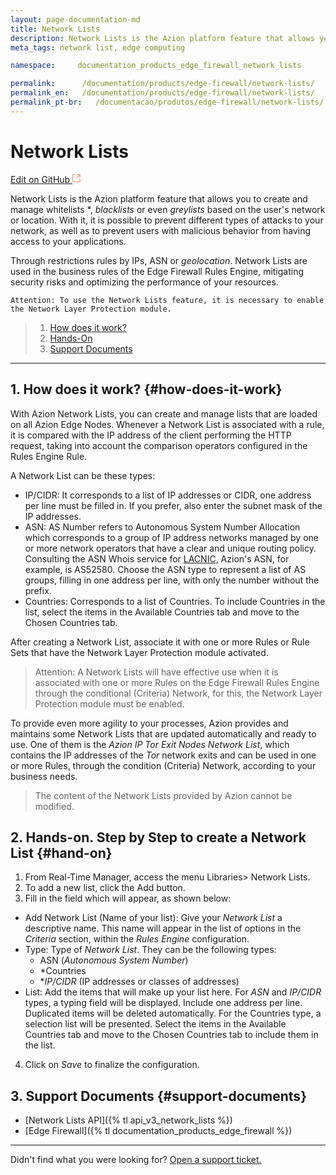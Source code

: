 ```yaml
---
layout: page-documentation-md
title: Network Lists
description: Network Lists is the Azion platform feature that allows you to create and manage whitelists
meta_tags: network list, edge computing

namespace:     documentation_products_edge_firewall_network_lists

permalink:      /documentation/products/edge-firewall/network-lists/
permalink_en:   /documentation/products/edge-firewall/network-lists/
permalink_pt-br:   /documentacao/produtos/edge-firewall/network-lists/
---
```

# Network **Lists**

[Edit on GitHub <svg width="14" height="14" xmlns="http://www.w3.org/2000/svg"><g fill="none" stroke="#F3652B"><path d="M4.81.71H.672v11.43H12.1V8.001" stroke-width=".8"/><path d="M6.87.786h5.155V5.94M6.31 6.5L12.026.786"/></g></svg>](https://github.com/aziontech/docs_en/edit/master/edge-firewall/network-lists/index.md)

Network Lists is the Azion platform feature that allows you to create and manage whitelists *, *blacklists* or even *greylists* based on the user's network or location. With it, it is possible to prevent different types of attacks to your network, as well as to prevent users with malicious behavior from having access to your applications.

Through restrictions rules by IPs, ASN or *geolocation*. Network Lists are used in the business rules of the Edge Firewall Rules Engine, mitigating security risks and optimizing the performance of your resources.

~~~
Attention: To use the Network Lists feature, it is necessary to enable the Network Layer Protection module.
~~~

> 1. [How does it work?](#how-does-it-work)
> 2. [Hands-On](#hands-on)
> 3. [Support Documents](#support-documents)

---

## 1. How does it work? {#how-does-it-work}

With Azion Network Lists, you can create and manage lists that are loaded on all Azion Edge Nodes. Whenever a Network List is associated with a rule, it is compared with the IP address of the client performing the HTTP request, taking into account the comparison operators configured in the Rules Engine Rule.

A Network List can be these types:

* IP/CIDR: It corresponds to a list of IP addresses or CIDR, one address per line must be filled in. If you prefer, also enter the subnet mask of the IP addresses.
* ASN: AS Number refers to Autonomous System Number Allocation which corresponds to a group of IP address networks managed by one or more network operators that have a clear and unique routing policy. Consulting the ASN Whois service for [LACNIC](http://lacnic.net/cgi-bin/lacnic/whois?lg=EN), Azion's ASN, for example, is AS52580. Choose the ASN type to represent a list of AS groups, filling in one address per line, with only the number without the prefix.
* Countries: Corresponds to a list of Countries. To include Countries in the list, select the items in the Available Countries tab and move to the Chosen Countries tab.

After creating a Network List, associate it with one or more Rules or Rule Sets that have the Network Layer Protection module activated.

> Attention: A Network Lists will have effective use when it is associated with one or more Rules on the Edge Firewall Rules Engine through the conditional (Criteria) Network, for this, the Network Layer Protection module must be enabled.

To provide even more agility to your processes, Azion provides and maintains some Network Lists that are updated automatically and ready to use. One of them is the *Azion IP Tor Exit Nodes* *Network List*, which contains the IP addresses of the *Tor* network exits and can be used in one or more Rules, through the condition (Criteria) Network, according to your business needs.

> The content of the Network Lists provided by Azion cannot be modified.

## 2. Hands-on. Step by Step to create a Network List {#hand-on}

1. From Real-Time Manager, access the menu Libraries> Network Lists.
2. To add a new list, click the Add button.
3. Fill in the field which will appear, as shown below:

  - Add Network List (Name of your list): Give your *Network List* a descriptive name. This name will appear in the list of options in the *Criteria* section, within the *Rules Engine* configuration.
  - Type: Type of *Network List*. They can be the following types:
      - ASN (*Autonomous System Number*)
      - *Countries
      - **IP/CIDR* (IP addresses or classes of addresses)
  - List: Add the items that will make up your list here. For *ASN* and *IP/CIDR* types, a typing field will be displayed. Include one address per line. Duplicated items will be deleted automatically. For the Countries type, a selection list will be presented. Select the items in the Available Countries tab and move to the Chosen Countries tab to include them in the list.

4. Click on *Save* to finalize the configuration.

## 3. Support Documents {#support-documents}

* [Network Lists API]({% tl api_v3_network_lists %})
* [Edge Firewall]({% tl documentation_products_edge_firewall %})

---

Didn't find what you were looking for? [Open a support ticket.](https://tickets.azion.com/)
